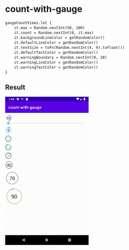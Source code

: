 # count-with-gauge

```
gaugeCountViews.let {
	it.max = Random.nextInt(50, 100)
	it.count = Random.nextInt(0, it.max)
	it.backgroundLineColor = getRandomColor()
	it.defaultLineColor = getRandomColor()
	it.textSize = toPx(Random.nextInt(4, 9).toFloat())
	it.defaultTextColor = getRandomColor()
	it.warningBoundary = Random.nextInt(0, 20)
	it.warningLineColor = getRandomColor()
	it.warningTextColor = getRandomColor()
}
```

## Result
![image](https://raw.githubusercontent.com/seoft/android-laboratory/dev/count-with-gauge/art/art.gif)

